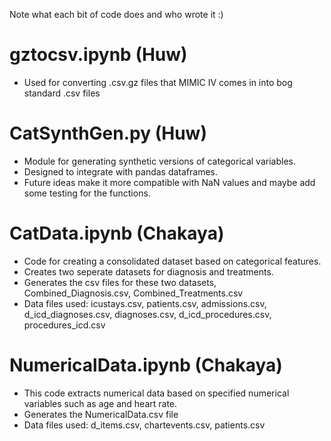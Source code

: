 Note what each bit of code does and who wrote it :)

# gztocsv.ipynb (Huw)
- Used for converting .csv.gz files that MIMIC IV comes in into bog standard .csv files

# CatSynthGen.py (Huw)
- Module for generating synthetic versions of categorical variables.
- Designed to integrate with pandas dataframes.
- Future ideas make it more compatible with NaN values and maybe add some testing for the functions.

# CatData.ipynb (Chakaya)
- Code for creating a consolidated dataset based on categorical features.
- Creates two seperate datasets for diagnosis and treatments.
- Generates the csv files for these two datasets, Combined_Diagnosis.csv, Combined_Treatments.csv
- Data files used: icustays.csv, patients.csv, admissions.csv, d_icd_diagnoses.csv, diagnoses.csv, d_icd_procedures.csv, procedures_icd.csv

# NumericalData.ipynb (Chakaya)
- This code extracts numerical data based on specified numerical variables such as age and heart rate.
- Generates the NumericalData.csv file
- Data files used: d_items.csv, chartevents.csv, patients.csv
  
